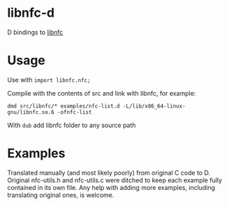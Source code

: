 # libnfc-d
D bindings to [libnfc](https://github.com/nfc-tools/libnfc)

# Usage
Use with `import libnfc.nfc;`

Compile with the contents of src and link with libnfc, for example:

`dmd src/libnfc/* examples/nfc-list.d -L/lib/x86_64-linux-gnu/libnfc.so.6 -ofnfc-list`

With `dub` add libnfc folder to any source path

# Examples
Translated manually (and most likely poorly) from original C code to D. Original nfc-utils.h and nfc-utils.c were ditched to keep each example fully contained in its own file. Any help with adding more examples, including translating original ones, is welcome.
